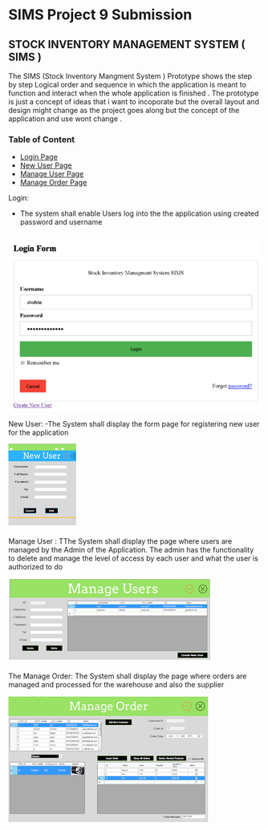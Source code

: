 # SIMS Project 9 Submission
 ## STOCK INVENTORY MANAGEMENT SYSTEM ( SIMS )                            
 The SIMS (Stock Inventory Mangment System ) Prototype shows the step by step Logical order and sequence in which the application is meant to function and interact when the whole application is finished .
The prototype is just a concept of ideas that i want to incoporate but the overall layout and design might change as the project goes along but the concept of the application and use wont change .


   


### Table of Content

* [Login Page ](https://github.com/showfella/Prototype/blob/master/README.md)
* [New User Page](https://github.com/showfella/Prototype/blob/master/New%20%20user.png)
* [Manage User Page](https://github.com/showfella/Prototype/blob/master/Manage%20Users.png)
* [Manage Order Page](https://github.com/showfella/Prototype/blob/master/Add%20and%20Manage%20Order.png)

Login:
- The system shall enable Users log into the the application using created password and username 
 
![](https://github.com/showfella/Prototype/blob/master/Login%20page%20.png)

New User:
-The System shall display the form page for registering new user for the application 

![](https://github.com/showfella/Prototype/blob/master/New%20%20user.png)

Manage User :
TThe System shall display the page where users are managed by the Admin of the Application. The admin has the functionality to delete and manage the level of access by each user and what the user is authorized to do 

![](https://github.com/showfella/Prototype/blob/master/Manage%20Users.png)


The Manage Order: 
The System shall display the page where orders are managed and processed for the warehouse and also the supplier 

![](https://github.com/showfella/Prototype/blob/master/Add%20and%20Manage%20Order.png)

